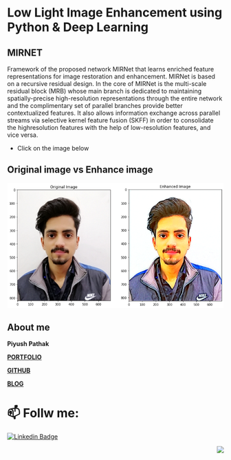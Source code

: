 # Low Light Image Enhancement using Python & Deep Learning

## MIRNET
Framework of the proposed network MIRNet that learns enriched feature representations for image restoration and enhancement. MIRNet is based on a recursive
residual design. In the core of MIRNet is the multi-scale residual block (MRB) whose
main branch is dedicated to maintaining spatially-precise high-resolution representations through the entire network and the complimentary set of parallel branches provide better contextualized features. It also allows information exchange across parallel
streams via selective kernel feature fusion (SKFF) in order to consolidate the highresolution features with the help of low-resolution features, and vice versa.


* Click on the image below

##  Original image vs Enhance image
![Alt Text](https://github.com/piyushpathak03/Light-Enhancement-using-MIRNET/blob/main/download.png)


## About me

**Piyush Pathak**

[**PORTFOLIO**](https://anirudhrapathak3.wixsite.com/piyush)

[**GITHUB**](https://github.com/piyushpathak03)

[**BLOG**](https://medium.com/@piyushpathak03)


# 📫 Follw me: 

[![Linkedin Badge](https://img.shields.io/badge/-PiyushPathak-blue?style=flat-square&logo=Linkedin&logoColor=white&link=https://www.linkedin.com/in/piyushpathak03/)](https://www.linkedin.com/in/piyushpathak03/)

<p  align="right"><img height="100" src = "https://media.giphy.com/media/l3URDstnIjBNY7rwLB/giphy.gif"></p>
